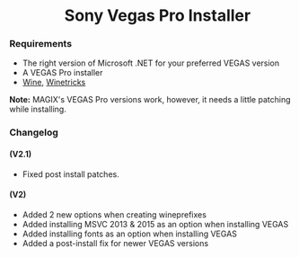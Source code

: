 <div id="user-content-toc">
  <ul align="center">
    <summary> 
      <h1>Sony Vegas Pro Installer</h1>
    </summary>
  </ul>
</div>

### Requirements

- The right version of Microsoft .NET for your preferred VEGAS version
- A VEGAS Pro installer
- [Wine](https://www.winehq.org/), [Winetricks](https://github.com/Winetricks/winetricks)

**Note:** MAGIX's VEGAS Pro versions work, however, it needs a little patching while installing.


### Changelog
#### (V2.1)
- Fixed post install patches.

#### (V2)
- Added 2 new options when creating wineprefixes
- Added installing MSVC 2013 & 2015 as an option when installing VEGAS
- Added installing fonts as an option when installing VEGAS
- Added a post-install fix for newer VEGAS versions


